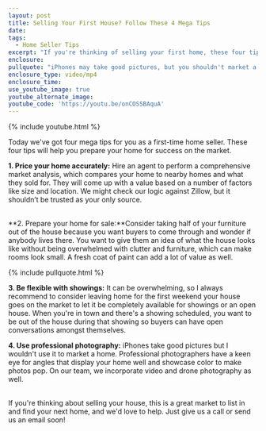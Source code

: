 ```yaml
---
layout: post
title: Selling Your First House? Follow These 4 Mega Tips
date:
tags:
  - Home Seller Tips
excerpt: "If you're thinking of selling your first home, these four tips will help you have a smooth sale."
enclosure:
pullquote: "iPhones may take good pictures, but you shouldn't market a home with them."
enclosure_type: video/mp4
enclosure_time:
use_youtube_image: true
youtube_alternate_image:
youtube_code: 'https://youtu.be/onCOSSBAquA'
---
```



{% include youtube.html %}

Today we've got four mega tips for you as a first-time home seller. These four tips will help you prepare your home for success on the market.

**1. Price your home accurately:** Hire an agent to perform a comprehensive market analysis, which compares your home to nearby homes and what they sold for. They will come up with a value based on a number of factors like size and location. We might check our logic against Zillow, but it shouldn’t be trusted as your only source.

<br>**2. Prepare your home for sale:**Consider taking half of your furniture out of the house because you want buyers to come through and wonder if anybody lives there. You want to give them an idea of what the house looks like without being overwhelmed with clutter and furniture, which can make rooms look small. A fresh coat of paint can add a lot of value as well.

{% include pullquote.html %}

**3. Be flexible with showings:** It can be overwhelming, so I always recommend to consider leaving home for the first weekend your house goes on the market to let it be completely available for showings or an open house. When you're in town and there's a showing scheduled, you want to be out of the house during that showing so buyers can have open conversations amongst themselves.

**4. Use professional photography:** iPhones take good pictures but I wouldn't use it to market a home. Professional photographers have a keen eye for angles that display your home well and showcase color to make photos pop. On our team, we incorporate video and drone photography as well.

<br>If you're thinking about selling your house, this is a great market to list in and find your next home, and we'd love to help. Just give us a call or send us an email soon!